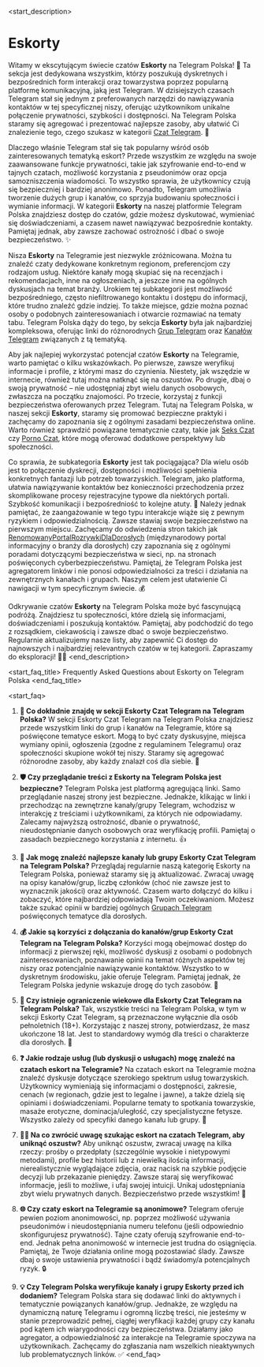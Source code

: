 <start_description>
# Eskorty

Witamy w ekscytującym świecie czatów **Eskorty** na Telegram Polska! 🔞 Ta sekcja jest dedykowana wszystkim, którzy poszukują dyskretnych i bezpośrednich form interakcji oraz towarzystwa poprzez popularną platformę komunikacyjną, jaką jest Telegram. W dzisiejszych czasach Telegram stał się jednym z preferowanych narzędzi do nawiązywania kontaktów w tej specyficznej niszy, oferując użytkownikom unikalne połączenie prywatności, szybkości i dostępności. Na Telegram Polska staramy się agregować i prezentować najlepsze zasoby, aby ułatwić Ci znalezienie tego, czego szukasz w kategorii [Czat Telegram](/czat/). 🚀

Dlaczego właśnie Telegram stał się tak popularny wśród osób zainteresowanych tematyką eskort? Przede wszystkim ze względu na swoje zaawansowane funkcje prywatności, takie jak szyfrowanie end-to-end w tajnych czatach, możliwość korzystania z pseudonimów oraz opcja samozniszczenia wiadomości. To wszystko sprawia, że użytkownicy czują się bezpieczniej i bardziej anonimowo. Ponadto, Telegram umożliwia tworzenie dużych grup i kanałów, co sprzyja budowaniu społeczności i wymianie informacji. W kategorii **Eskorty** na naszej platformie Telegram Polska znajdziesz dostęp do czatów, gdzie możesz dyskutować, wymieniać się doświadczeniami, a czasem nawet nawiązywać bezpośrednie kontakty. Pamiętaj jednak, aby zawsze zachować ostrożność i dbać o swoje bezpieczeństwo. ✨

Nisza **Eskorty** na Telegramie jest niezwykle zróżnicowana. Można tu znaleźć czaty dedykowane konkretnym regionom, preferencjom czy rodzajom usług. Niektóre kanały mogą skupiać się na recenzjach i rekomendacjach, inne na ogłoszeniach, a jeszcze inne na ogólnych dyskusjach na temat branży. Urokiem tej subkategorii jest możliwość bezpośredniego, często niefiltrowanego kontaktu i dostępu do informacji, które trudno znaleźć gdzie indziej. To także miejsce, gdzie można poznać osoby o podobnych zainteresowaniach i otwarcie rozmawiać na tematy tabu. Telegram Polska dąży do tego, by sekcja **Eskorty** była jak najbardziej kompleksowa, oferując linki do różnorodnych [Grup Telegram](/grupy/) oraz [Kanałów Telegram](/kanaly/) związanych z tą tematyką.

Aby jak najlepiej wykorzystać potencjał czatów **Eskorty** na Telegramie, warto pamiętać o kilku wskazówkach. Po pierwsze, zawsze weryfikuj informacje i profile, z którymi masz do czynienia. Niestety, jak wszędzie w internecie, również tutaj można natknąć się na oszustów. Po drugie, dbaj o swoją prywatność – nie udostępniaj zbyt wielu danych osobowych, zwłaszcza na początku znajomości. Po trzecie, korzystaj z funkcji bezpieczeństwa oferowanych przez Telegram. Tutaj na Telegram Polska, w naszej sekcji **Eskorty**, staramy się promować bezpieczne praktyki i zachęcamy do zapoznania się z ogólnymi zasadami bezpieczeństwa online. Warto również sprawdzić powiązane tematycznie czaty, takie jak [Seks Czat](/czat/seks/) czy [Porno Czat](/czat/porno/), które mogą oferować dodatkowe perspektywy lub społeczności.

Co sprawia, że subkategoria **Eskorty** jest tak pociągająca? Dla wielu osób jest to połączenie dyskrecji, dostępności i możliwości spełnienia konkretnych fantazji lub potrzeb towarzyskich. Telegram, jako platforma, ułatwia nawiązywanie kontaktów bez konieczności przechodzenia przez skomplikowane procesy rejestracyjne typowe dla niektórych portali. Szybkość komunikacji i bezpośredniość to kolejne atuty. 🍑 Należy jednak pamiętać, że zaangażowanie w tego typu interakcje wiąże się z pewnym ryzykiem i odpowiedzialnością. Zawsze stawiaj swoje bezpieczeństwo na pierwszym miejscu. Zachęcamy do odwiedzenia stron takich jak [RenomowanyPortalRozrywkiDlaDorosłych](https://www.xbiz.com) (międzynarodowy portal informacyjny o branży dla dorosłych) czy zapoznania się z ogólnymi poradami dotyczącymi bezpieczeństwa w sieci, np. na stronach poświęconych cyberbezpieczeństwu. Pamiętaj, że Telegram Polska jest agregatorem linków i nie ponosi odpowiedzialności za treści i działania na zewnętrznych kanałach i grupach. Naszym celem jest ułatwienie Ci nawigacji w tym specyficznym świecie. 💰

Odkrywanie czatów **Eskorty** na Telegram Polska może być fascynującą podróżą. Znajdziesz tu społeczności, które dzielą się informacjami, doświadczeniami i poszukują kontaktów. Pamiętaj, aby podchodzić do tego z rozsądkiem, ciekawością i zawsze dbać o swoje bezpieczeństwo. Regularnie aktualizujemy nasze listy, aby zapewnić Ci dostęp do najnowszych i najbardziej relevantnych czatów w tej kategorii. Zapraszamy do eksploracji! 🤔🔄
<end_description>

<start_faq_title>
Frequently Asked Questions about Eskorty on Telegram Polska
<end_faq_title>

<start_faq>
1. **🤔 Co dokładnie znajdę w sekcji Eskorty Czat Telegram na Telegram Polska?**
W sekcji Eskorty Czat Telegram na Telegram Polska znajdziesz przede wszystkim linki do grup i kanałów na Telegramie, które są poświęcone tematyce eskort. Mogą to być czaty dyskusyjne, miejsca wymiany opinii, ogłoszenia (zgodne z regulaminem Telegramu) oraz społeczności skupione wokół tej niszy. Staramy się agregować różnorodne zasoby, aby każdy znalazł coś dla siebie. 🧐

2. **🛡️ Czy przeglądanie treści z Eskorty na Telegram Polska jest bezpieczne?**
Telegram Polska jest platformą agregującą linki. Samo przeglądanie naszej strony jest bezpieczne. Jednakże, klikając w linki i przechodząc na zewnętrzne kanały/grupy Telegram, wchodzisz w interakcję z treściami i użytkownikami, za których nie odpowiadamy. Zalecamy najwyższą ostrożność, dbanie o prywatność, nieudostępnianie danych osobowych oraz weryfikację profili. Pamiętaj o zasadach bezpiecznego korzystania z internetu. 👍

3. **🚀 Jak mogę znaleźć najlepsze kanały lub grupy Eskorty Czat Telegram na Telegram Polska?**
Przeglądaj regularnie naszą kategorię Eskorty na Telegram Polska, ponieważ staramy się ją aktualizować. Zwracaj uwagę na opisy kanałów/grup, liczbę członków (choć nie zawsze jest to wyznacznik jakości) oraz aktywność. Czasem warto dołączyć do kilku i zobaczyć, które najbardziej odpowiadają Twoim oczekiwaniom. Możesz także szukać opinii w bardziej ogólnych [Grupach Telegram](/grupy/) poświęconych tematyce dla dorosłych.

4. **💰 Jakie są korzyści z dołączania do kanałów/grup Eskorty Czat Telegram na Telegram Polska?**
Korzyści mogą obejmować dostęp do informacji z pierwszej ręki, możliwość dyskusji z osobami o podobnych zainteresowaniach, poznawanie opinii na temat różnych aspektów tej niszy oraz potencjalnie nawiązywanie kontaktów. Wszystko to w dyskretnym środowisku, jakie oferuje Telegram. Pamiętaj jednak, że Telegram Polska jedynie wskazuje drogę do tych zasobów. 💬

5. **🔞 Czy istnieje ograniczenie wiekowe dla Eskorty Czat Telegram na Telegram Polska?**
Tak, wszystkie treści na Telegram Polska, w tym w sekcji Eskorty Czat Telegram, są przeznaczone wyłącznie dla osób pełnoletnich (18+). Korzystając z naszej strony, potwierdzasz, że masz ukończone 18 lat. Jest to standardowy wymóg dla treści o charakterze dla dorosłych. 🛑

6. **❓ Jakie rodzaje usług (lub dyskusji o usługach) mogę znaleźć na czatach eskort na Telegramie?**
Na czatach eskort na Telegramie można znaleźć dyskusje dotyczące szerokiego spektrum usług towarzyskich. Użytkownicy wymieniają się informacjami o dostępności, zakresie, cenach (w regionach, gdzie jest to legalne i jawne), a także dzielą się opiniami i doświadczeniami. Popularne tematy to spotkania towarzyskie, masaże erotyczne, dominacja/uległość, czy specjalistyczne fetysze. Wszystko zależy od specyfiki danego kanału lub grupy. 🥂

7. **🕵️‍♀️ Na co zwrócić uwagę szukając eskort na czatach Telegram, aby uniknąć oszustw?**
Aby uniknąć oszustw, zwracaj uwagę na kilka rzeczy: prośby o przedpłaty (szczególnie wysokie i nietypowymi metodami), profile bez historii lub z niewielką ilością informacji, nierealistycznie wyglądające zdjęcia, oraz nacisk na szybkie podjęcie decyzji lub przekazanie pieniędzy. Zawsze staraj się weryfikować informacje, jeśli to możliwe, i ufaj swojej intuicji. Unikaj udostępniania zbyt wielu prywatnych danych. Bezpieczeństwo przede wszystkim! 🚨

8. **🌐 Czy czaty eskort na Telegramie są anonimowe?**
Telegram oferuje pewien poziom anonimowości, np. poprzez możliwość używania pseudonimów i nieudostępniania numeru telefonu (jeśli odpowiednio skonfigurujesz prywatność). Tajne czaty oferują szyfrowanie end-to-end. Jednak pełna anonimowość w internecie jest trudna do osiągnięcia. Pamiętaj, że Twoje działania online mogą pozostawiać ślady. Zawsze dbaj o swoje ustawienia prywatności i bądź świadomy/a potencjalnych ryzyk. 🔒

9. **💡 Czy Telegram Polska weryfikuje kanały i grupy Eskorty przed ich dodaniem?**
Telegram Polska stara się dodawać linki do aktywnych i tematycznie powiązanych kanałów/grup. Jednakże, ze względu na dynamiczną naturę Telegramu i ogromną liczbę treści, nie jesteśmy w stanie przeprowadzić pełnej, ciągłej weryfikacji każdej grupy czy kanału pod kątem ich wiarygodności czy bezpieczeństwa. Działamy jako agregator, a odpowiedzialność za interakcje na Telegramie spoczywa na użytkownikach. Zachęcamy do zgłaszania nam wszelkich nieaktywnych lub problematycznych linków. ✅
<end_faq>